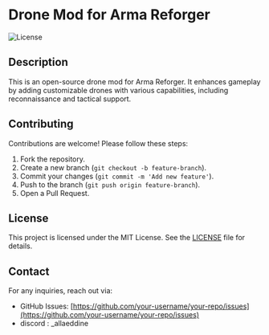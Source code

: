 # Drone Mod for Arma Reforger

![License](https://img.shields.io/badge/license-MIT-blue.svg)

## Description
This is an open-source drone mod for Arma Reforger. It enhances gameplay by adding customizable drones with various capabilities, including reconnaissance and tactical support.

## Contributing
Contributions are welcome! Please follow these steps:
1. Fork the repository.
2. Create a new branch (`git checkout -b feature-branch`).
3. Commit your changes (`git commit -m 'Add new feature'`).
4. Push to the branch (`git push origin feature-branch`).
5. Open a Pull Request.

## License
This project is licensed under the MIT License. See the [LICENSE](LICENSE) file for details.

## Contact
For any inquiries, reach out via:
- GitHub Issues: [https://github.com/your-username/your-repo/issues](https://github.com/your-username/your-repo/issues)
- discord : _allaeddine

